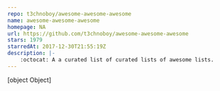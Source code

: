 ```yaml
---
repo: t3chnoboy/awesome-awesome-awesome
name: awesome-awesome-awesome
homepage: NA
url: https://github.com/t3chnoboy/awesome-awesome-awesome
stars: 1979
starredAt: 2017-12-30T21:55:19Z
description: |-
    :octocat: A a curated list of curated lists of awesome lists.
---
```


[object Object]
